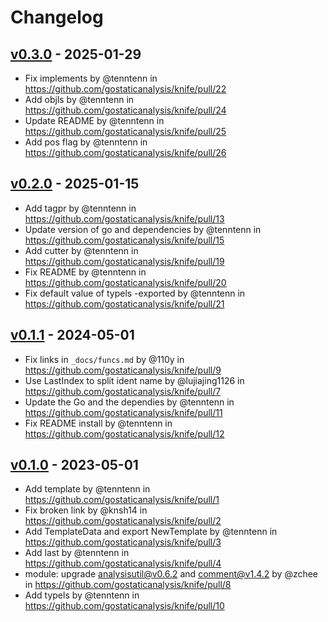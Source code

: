 # Changelog

## [v0.3.0](https://github.com/gostaticanalysis/knife/compare/v0.2.0...v0.3.0) - 2025-01-29
- Fix implements by @tenntenn in https://github.com/gostaticanalysis/knife/pull/22
- Add objls by @tenntenn in https://github.com/gostaticanalysis/knife/pull/24
- Update README by @tenntenn in https://github.com/gostaticanalysis/knife/pull/25
- Add pos flag by @tenntenn in https://github.com/gostaticanalysis/knife/pull/26

## [v0.2.0](https://github.com/gostaticanalysis/knife/compare/v0.1.1...v0.2.0) - 2025-01-15
- Add tagpr by @tenntenn in https://github.com/gostaticanalysis/knife/pull/13
- Update version of go and dependencies by @tenntenn in https://github.com/gostaticanalysis/knife/pull/15
- Add cutter by @tenntenn in https://github.com/gostaticanalysis/knife/pull/19
- Fix README by @tenntenn in https://github.com/gostaticanalysis/knife/pull/20
- Fix default value of typels -exported by @tenntenn in https://github.com/gostaticanalysis/knife/pull/21

## [v0.1.1](https://github.com/gostaticanalysis/knife/compare/v0.1.0...v0.1.1) - 2024-05-01
- Fix links in `_docs/funcs.md` by @110y in https://github.com/gostaticanalysis/knife/pull/9
- Use LastIndex to split ident name by @lujiajing1126 in https://github.com/gostaticanalysis/knife/pull/7
- Update the Go and the dependies by @tenntenn in https://github.com/gostaticanalysis/knife/pull/11
- Fix README install by @tenntenn in https://github.com/gostaticanalysis/knife/pull/12

## [v0.1.0](https://github.com/gostaticanalysis/knife/commits/v0.1.0) - 2023-05-01
- Add template by @tenntenn in https://github.com/gostaticanalysis/knife/pull/1
- Fix broken link by @knsh14 in https://github.com/gostaticanalysis/knife/pull/2
- Add TemplateData and export NewTemplate by @tenntenn in https://github.com/gostaticanalysis/knife/pull/3
- Add last by @tenntenn in https://github.com/gostaticanalysis/knife/pull/4
- module: upgrade analysisutil@v0.6.2 and comment@v1.4.2 by @zchee in https://github.com/gostaticanalysis/knife/pull/8
- Add typels by @tenntenn in https://github.com/gostaticanalysis/knife/pull/10
